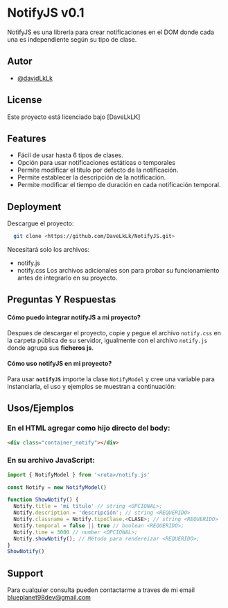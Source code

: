 
# NotifyJS v0.1

NotifyJS es una librería para crear notificaciones en el DOM donde cada una es independiente según su tipo de clase.




## Autor

- [@davidLkLk](https://github.com/daveLkLk)

## License
Este proyecto está licenciado bajo [DaveLkLK]

## Features

- Fácil de usar hasta 6 tipos de clases.
- Opción para usar notificaciones estáticas o temporales
- Permite modificar el título por defecto de la notificación.
- Permite establecer la descripción de la notificación.
- Permite modificar el tiempo de duración en cada notificación temporal.
## Deployment

Descargue el proyecto:

```bash
  git clone <https://github.com/DaveLkLk/NotifyJS.git>
```

Necesitará solo los archivos:
- notify.js
- notify.css
Los archivos adicionales son para probar su funcionamiento antes de integrarlo en su proyecto.


## Preguntas Y Respuestas

#### Cómo puedo integrar notifyJS a mi proyecto? 

Despues de descargar el proyecto, copie y pegue el archivo `notify.css` en la carpeta pública de su servidor, igualmente con el archivo `notify.js` donde agrupa sus **ficheros js**.

#### Cómo uso notifyJS en mi proyecto?

Para usar **`notifyJS`** importe la clase `NotifyModel` y cree una variable para instanciarla, el uso y ejemplos se muestran a continuación:


## Usos/Ejemplos

### En el HTML agregar como hijo directo del body:
```HTML
<div class="container_notify"></div>
```

### En su archivo JavaScript:
```javascript
import { NotifyModel } from '<ruta>/notify.js'

const Notify = new NotifyModel()

function ShowNotify() {
  Notify.title = 'mi título' // string <OPCIONAL>;
  Notify.description = 'descripción'; // string <REQUERIDO>
  Notify.classname = Notify.tipoClase.<CLASE>; // string <REQUERIDO>
  Notify.temporal = false || true // boolean <REQUERIDO>;
  Notify.time = 3000 // number <OPCIONAL>;
  Notify.showNotify(); // Método para rendereizar <REQUERIDO>;
}
ShowNotify()
```


## Support

Para cualquier consulta pueden contactarme a traves de mi email blueplanet98dev@gmail.com

